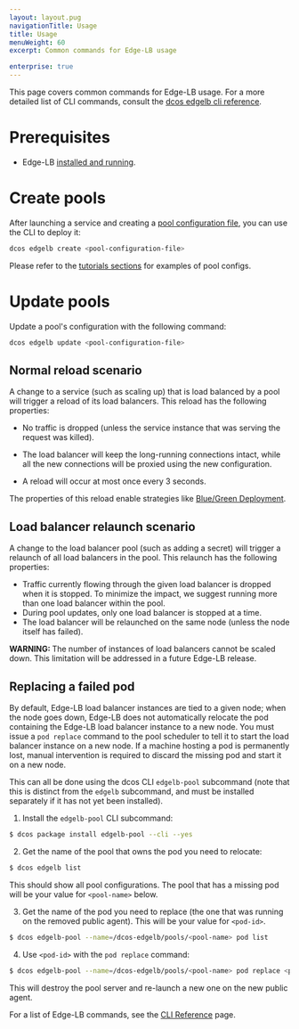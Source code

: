 ```yaml
---
layout: layout.pug
navigationTitle: Usage
title: Usage
menuWeight: 60
excerpt: Common commands for Edge-LB usage

enterprise: true
---
```


This page covers common commands for Edge-LB usage. For a more detailed list of CLI commands, consult the [dcos edgelb cli reference](/mesosphere/dcos/services/edge-lb/1.2/cli-reference/).

# Prerequisites

- Edge-LB [installed and running](/mesosphere/dcos/services/edge-lb/1.2/installing/).

# Create pools

After launching a service and creating a [pool configuration file](/mesosphere/dcos/services/edge-lb/1.2/pool-configuration/), you can use the CLI to deploy it:

```bash
dcos edgelb create <pool-configuration-file>
```

Please refer to the [tutorials sections](/mesosphere/dcos/services/edge-lb/1.2/tutorials/) for examples of pool configs.

# Update pools

Update a pool's configuration with the following command:

```bash
dcos edgelb update <pool-configuration-file>
```

## Normal reload scenario

A change to a service (such as scaling up) that is load balanced by a pool will trigger a reload of its load balancers. This reload has the following properties:

* No traffic is dropped (unless the service instance that was serving the request was killed).

* The load balancer will keep the long-running connections intact, while all the new connections will be proxied using the new configuration.

* A reload will occur at most once every 3 seconds.

The properties of this reload enable strategies like
[Blue/Green Deployment](/mesosphere/dcos/services/edge-lb/1.2/tutorials/blue-green-deploy/).

## Load balancer relaunch scenario

A change to the load balancer pool (such as adding a secret) will trigger a relaunch of all load balancers in the pool. This relaunch has the following properties:

- Traffic currently flowing through the given load balancer is dropped when it is stopped. To minimize the impact, we suggest running more than one load balancer within the pool.
- During pool updates, only one load balancer is stopped at a time.
- The load balancer will be relaunched on the same node (unless the node itself has failed).

<p class="message--warning"><strong> WARNING: </strong>The number of instances of load balancers cannot be scaled down. This limitation will be addressed in a future Edge-LB release.</p>

## Replacing a failed pod

By default, Edge-LB load balancer instances are tied to a given node; when the node goes down, Edge-LB does not automatically relocate the pod containing the Edge-LB load balancer instance to a new node. You must issue a `pod replace` command to the pool scheduler to tell it to start the load balancer instance on a new node. If a machine hosting a pod is permanently lost, manual intervention is required to discard the missing pod and start it on a new node.

This can all be done using the dcos CLI `edgelb-pool` subcommand (note that this is distinct from the `edgelb` subcommand, and must be installed separately if it has not yet been installed).

1. Install the `edgelb-pool` CLI subcommand:

```bash
$ dcos package install edgelb-pool --cli --yes
```

2. Get the name of the pool that owns the pod you need to relocate:

```bash
$ dcos edgelb list
```

This should show all pool configurations. The pool that has a missing pod will be your value for `<pool-name>` below.

3. Get the name of the pod you need to replace (the one that was running on the removed public agent). This will be your value for `<pod-id>`.

```bash
$ dcos edgelb-pool --name=/dcos-edgelb/pools/<pool-name> pod list
```

4. Use `<pod-id>` with the `pod replace` command:

```bash
$ dcos edgelb-pool --name=/dcos-edgelb/pools/<pool-name> pod replace <pod-id>
```

This will destroy the pool server and re-launch a new one on the new public agent.

For a list of Edge-LB commands, see the [CLI Reference](/mesosphere/dcos/services/edge-lb/1.2/cli-reference/) page.
